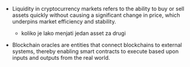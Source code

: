 - Liquidity in cryptocurrency markets refers to the ability to buy or sell assets quickly without causing a significant change in price, which underpins market efficiency and stability.
    - koliko je lako menjati jedan asset za drugi

- Blockchain oracles are entities that connect blockchains to external systems, thereby enabling smart contracts to execute based upon inputs and outputs from the real world.
